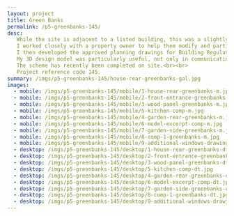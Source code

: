 ```yaml
---
layout: project
title: Green Banks
permalink: /p5-greenbanks-145/
desc:
   While the site is adjacent to a listed building, this was a slightly atypical commission for me, although involved elements of new design aesthetics and sustainable building materials; both of which I have used in the historic environment context.<br><br>
   I worked closely with a property owner to help them modify and partially redesign an existing scheme for a new dwelling.  I subsequently re-applied for and attained planning permission for the revised design.<br><br>
   I then developed the approved planning drawings for Building Regulations, working with an independent Approved Inspector to attain Plans approval.  The design involved a number of sustainable construction elements, including sedum roofing and wood fibre wall insulation, which necessitated careful detailing and periodic technical liaison with the client, who was a self-builder.<br><br>
   My 3D design model was particularly useful, not only in communicating the changes and initial re-design concepts to the client and planners, but also when communicating with the client, structural engineer and steel fabricator, during the design and manufacture of the building’s steel frame.<br><br>
   The scheme has recently been completed on site.<br><br>
   Project reference code 145.
summary: /imgs/p5-greenbanks-145/house-rear-greenbanks-gal.jpg
images:
  - mobile: /imgs/p5-greenbanks-145/mobile/1-house-rear-greenbanks-m.jpg
  - mobile: /imgs/p5-greenbanks-145/mobile/2-front-entrance-greenbanks-m.jpg
  - mobile: /imgs/p5-greenbanks-145/mobile/3-wood-panel-greenbanks-m.jpg
  - mobile: /imgs/p5-greenbanks-145/mobile/5-kitchen-comp-m.jpg
  - mobile: /imgs/p5-greenbanks-145/mobile/4-garden-rear-greenbanks-m.jpg
  - mobile: /imgs/p5-greenbanks-145/mobile/6-model-excerpt-comp-m.jpg
  - mobile: /imgs/p5-greenbanks-145/mobile/7-garden-side-greenbanks-m.jpg
  - mobile: /imgs/p5-greenbanks-145/mobile/8-comp-1-greenbanks-m.jpg
  - mobile: /imgs/p5-greenbanks-145/mobile/9-additional-windows-drawings-2-greenbanks-m.jpg
  - desktop: /imgs/p5-greenbanks-145/desktop/1-house-rear-greenbanks-dt.jpg
  - desktop: /imgs/p5-greenbanks-145/desktop/2-front-entrance-greenbanks-dt.jpg
  - desktop: /imgs/p5-greenbanks-145/desktop/3-wood-panel-greenbanks-dt.jpg
  - desktop: /imgs/p5-greenbanks-145/desktop/5-kitchen-comp-dt.jpg
  - desktop: /imgs/p5-greenbanks-145/desktop/4-garden-rear-greenbanks-dt.jpg
  - desktop: /imgs/p5-greenbanks-145/desktop/6-model-excerpt-comp-dt.jpg
  - desktop: /imgs/p5-greenbanks-145/desktop/7-garden-side-greenbanks-dt.jpg
  - desktop: /imgs/p5-greenbanks-145/desktop/8-comp-1-greenbanks-dt.jpg
  - desktop: /imgs/p5-greenbanks-145/desktop/9-additional-windows-drawings-2-greenbanks-dt.jpg
---
```

